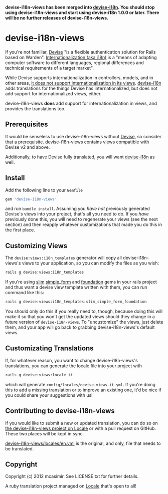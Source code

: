 **devise-i18n-views has been merged into [devise-i18n](https://github.com/tigrish/devise-i18n). You should stop using devise-i18n-views and start using devise-i18n 1.0.0 or later. There will be no further releases of devise-i18n-views.**

# devise-i18n-views

If you're not familiar, [Devise](https://github.com/plataformatec/devise) "is a flexible authentication solution for Rails based on Warden". [Internationalization (aka i18n)](http://en.wikipedia.org/wiki/I18n) is a "means of adapting computer software to different languages, regional differences and technical requirements of a target market".

While Devise supports internationalization in controllers, models, and in other areas, [it does not support internationalization in its views](https://github.com/plataformatec/devise/issues/1699). [devise-i18n](https://github.com/tigrish/devise-i18n) adds translations for the things Devise has internationalized, but does not add support for internationalized views, either.

devise-i18n-views **does** add support for internationalization in views, and provides the translations too.

## Prerequisites

It would be senseless to use devise-i18n-views without [Devise](https://github.com/plataformatec/devise), so consider that a prerequisite. devise-i18n-views contains views compatible with Devise v2 and above.

Additionally, to have Devise fully translated, you will want [devise-i18n](https://github.com/tigrish/devise-i18n) as well.

## Install

Add the following line to your `Gemfile`

``` rb
gem 'devise-i18n-views'
```

and run `bundle install`. Assuming you *have not* previously generated Devise's views into your project, that's all you need to do. If you *have* previously done this, you will need to regenerate your views (see the next section) and then reapply whatever customizations that made you do this in the first place.

## Customizing Views

The `devise:views:i18n_templates` generator will copy all devise-i18n-views's views to your application, so you can modify the files as you wish:

``` sh
rails g devise:views:i18n_templates
```

If you're using [slim](https://github.com/slim-template/slim-rails) [simple_form](https://github.com/plataformatec/simple_form) and [foundation](https://github.com/zurb/foundation-rails) gems in your rails project and thus want a devise view template written with them, you can run command like this:

``` sh
rails g devise:views:i18n_templates:slim_simple_form_foundation
```



You should only do this if you really need to, though, because doing this will make it so that you won't get the updated views should they change in a future version of `devise-i18n-views`. To "uncustomize" the views, just delete them, and your app will go back to grabbing devise-i18n-views's default views.

## Customizating Translations

If, for whatever reason, you want to change devise-i18n-views's translations, you can generate the locale file into your project with 

``` sh
rails g devise:views:locale it
```

which will generate `config/locales/devise.views.it.yml`. If you're doing this to add a missing translation or to improve an existing one, it'd be nice if you could share your suggestions with us!

## Contributing to devise-i18n-views

If you would like to submit a new or updated translation, you can do so on [the devise-i18n-views project on Locale](http://www.localeapp.com/projects/public?search=devise-i18n-views) or with a pull request on GitHub. These two places will be kept in sync.

[devise-i18n-views/locales/en.yml](https://github.com/mcasimir/devise-i18n-views/blob/master/locales/en.yml) is the original, and only, file that needs to be translated.

## Copyright

Copyright (c) 2012 mcasimir. See LICENSE.txt for
further details.

A ruby translation project managed on [Locale](http://www.localeapp.com/) that's open to all!
